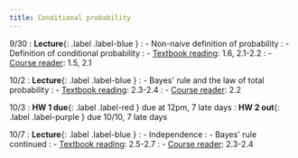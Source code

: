 ```yaml
---
title: Conditional probability
---
```


9/30
: **Lecture**{: .label .label-blue } 
: - Non-naive definition of probability
: - Definition of conditional probability
: - [Textbook reading](https://drive.google.com/file/d/1VmkAAGOYCTORq1wxSQqy255qLJjTNvBI/view?usp=sharing): 1.6, 2.1-2.2
: - [Course reader](https://vitercik.github.io/120notes/intro.html): 1.5, 2.1

10/2
: **Lecture**{: .label .label-blue } 
: - Bayes' rule and the law of total probability
: - [Textbook reading](https://drive.google.com/file/d/1VmkAAGOYCTORq1wxSQqy255qLJjTNvBI/view?usp=sharing): 2.3-2.4
: - [Course reader](https://vitercik.github.io/120notes/intro.html): 2.2

10/3
: **HW 1 due**{: .label .label-red } due at 12pm, 7 late days
: **HW 2 out**{: .label .label-purple } due 10/10, 7 late days

10/7
: **Lecture**{: .label .label-blue } 
: - Independence
: - Bayes' rule continued
: - [Textbook reading](https://drive.google.com/file/d/1VmkAAGOYCTORq1wxSQqy255qLJjTNvBI/view?usp=sharing): 2.5-2.7
: - [Course reader](https://vitercik.github.io/120notes/intro.html): 2.3-2.4